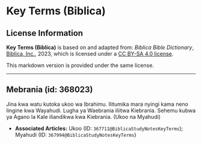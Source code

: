 # Key Terms (Biblica)

## License Information

**Key Terms (Biblica)** is based on and adapted from: _Biblica Bible Dictionary_, [Biblica, Inc.](https://www.biblica.com/), 2023, which is licensed under a [CC BY-SA 4.0 license](https://creativecommons.org/licenses/by-sa/4.0/legalcode.en).

This markdown version is provided under the same license.



--------------------------------

## Mebrania (id: 368023)

Jina kwa watu kutoka ukoo wa Ibrahimu. Ilitumika mara nyingi kama neno lingine kwa Wayahudi. Lugha ya Waebrania iliitwa Kiebrania. Sehemu kubwa ya Agano la Kale iliandikwa kwa Kiebrania. (Ukoo na Myahudi)

* **Associated Articles:** Ukoo (ID: `367711@BiblicaStudyNotesKeyTerms`); Myahudi (ID: `367994@BiblicaStudyNotesKeyTerms`)

